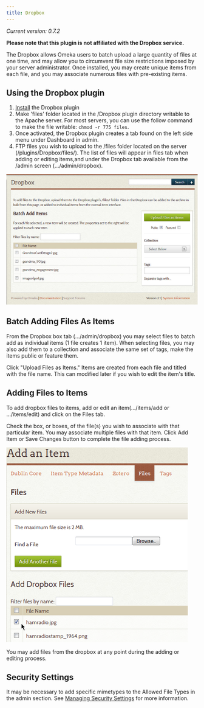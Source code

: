 ```yaml
---
title: Dropbox
---
```

*Current version: 0.7.2*

**Please note that this plugin is not affiliated with the Dropbox service.**

The Dropbox allows Omeka users to batch upload a large quantity of files at one time, and may allow you to circumvent file size restrictions imposed by your server administrator. Once installed, you may create unique items from each file, and you may associate numerous files with pre-existing items.

Using the Dropbox plugin
-----------------------

1.  [Install](../Managing_Plugins.md#installing-a-plugin) the Dropbox plugin
2.  Make 'files' folder located in the /Dropbox plugin directory writable to the Apache server. For most servers, you can use the follow command to make the file writable: `chmod -r 775 files`.
3.  Once activated, the Dropbox plugin creates a tab found on the left side menu under Dashboard in admin.
4.  FTP files you wish to upload to the /files folder located on the server (/plugins/Dropbox/files/). The list of files will appear in files tab when adding or editing items,and under the Dropbox tab available from the /admin screen (.../admin/dropbox).

![Files available via the dropbox plugin ](../doc_files/plugin_images/Dropbox.jpg)

Batch Adding Files As Items 
-----------------------------------------------------------------
From the Dropbox box tab (.../admin/dropbox) you may select files to batch add as individual items (1 file creates 1 item). When selecting files, you may also add them to a collection and associate the same set of tags, make the items public or feature them.

Click "Upload Files as Items." Items are created from each file and titled with the file name. This can modified later if you wish to edit the item's title.

Adding Files to Items 
-----------------------------------------------------------------
To add dropbox files to items, add or edit an item(.../items/add or .../items/edit) and click on the Files tab.

Check the box, or boxes, of the file(s) you wish to associate with that particular item. You may associate multiple files with that item. Click Add Item or Save Changes button to complete the file adding process.

![Adding an item via the Files tab in item/edit](../doc_files/plugin_images/Dropboxitem.png)

You may add files from the dropbox at any point during the adding or editing process.

Security Settings
--------------------------------------------------------------
It may be necessary to add specific mimetypes to the Allowed File Types in the admin section. See [Managing Security Settings](../Managing_Security_Settings.md) for more information.

